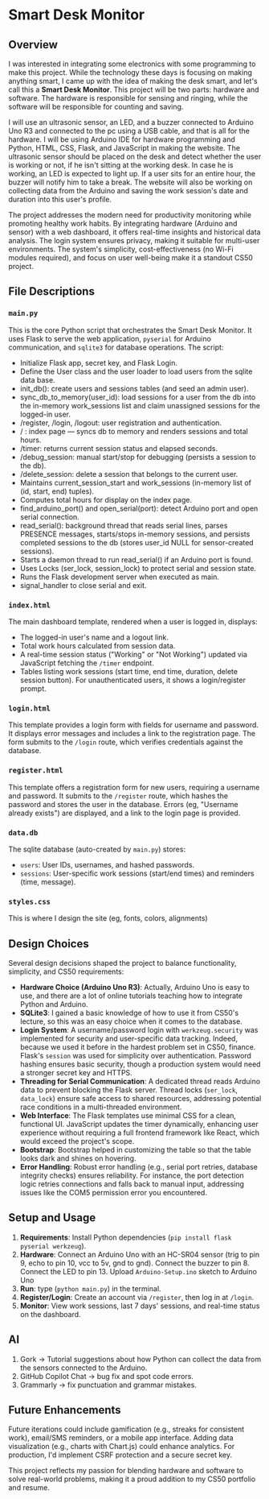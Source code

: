 # Smart Desk Monitor

## Overview
I was interested in integrating some electronics with some programming to make this project. While the technology these days is focusing on making anything smart, I came up with the idea of making the desk smart, and let's call this a **Smart Desk Monitor**. This project will be two parts: hardware and software. The hardware is responsible for sensing and ringing, while the software will be responsible for counting and saving. 

I will use an ultrasonic sensor, an LED, and a buzzer connected to Arduino Uno R3 and connected to the pc using a USB cable, and that is all for the hardware. I will be using Arduino IDE for hardware programming and Python, HTML, CSS, Flask, and JavaScript in making the website. The ultrasonic sensor should be placed on the desk and detect whether the user is working or not, if he isn't sitting at the working desk. In case he is working, an LED is expected to light up. If a user sits for an entire hour, the buzzer will notify him to take a break. The website will also be working on collecting data from the Arduino and saving the work session's date and duration into this user's profile.

The project addresses the modern need for productivity monitoring while promoting healthy work habits. By integrating hardware (Arduino and sensor) with a web dashboard, it offers real-time insights and historical data analysis. The login system ensures privacy, making it suitable for multi-user environments. The system's simplicity, cost-effectiveness (no Wi-Fi modules required), and focus on user well-being make it a standout CS50 project.

## File Descriptions

### `main.py`
This is the core Python script that orchestrates the Smart Desk Monitor. It uses Flask to serve the web application, `pyserial` for Arduino communication, and `sqlite3` for database operations. The script:
- Initialize Flask app, secret key, and Flask Login.
- Define the User class and the user loader to load users from the sqlite data base.
- init_db(): create users and sessions tables (and seed an admin user).
- sync_db_to_memory(user_id): load sessions for a user from the db into the in-memory work_sessions list and claim unassigned sessions for the logged-in user.
- /register, /login, /logout: user registration and authentication.
- / : index page — syncs db to memory and renders sessions and total hours.
- /timer: returns current session status and elapsed seconds.
- /debug_session: manual start/stop for debugging (persists a session to the db).
- /delete_session: delete a session that belongs to the current user.
- Maintains current_session_start and work_sessions (in-memory list of (id, start, end) tuples).
- Computes total hours for display on the index page.
- find_arduino_port() and open_serial(port): detect Arduino port and open serial connection.
- read_serial(): background thread that reads serial lines, parses PRESENCE messages, starts/stops in-memory sessions, and persists completed sessions to the db (stores user_id NULL for sensor-created sessions).
- Starts a daemon thread to run read_serial() if an Arduino port is found.
- Uses Locks (ser_lock, session_lock) to protect serial and session state.
- Runs the Flask development server when executed as main.
- signal_handler to close serial and exit.
  
### `index.html`
The main dashboard template, rendered when a user is logged in, displays:
- The logged-in user's name and a logout link.
- Total work hours calculated from session data.
- A real-time session status ("Working" or "Not Working") updated via JavaScript fetching the `/timer` endpoint.
- Tables listing work sessions (start time, end time, duration, delete session button).
For unauthenticated users, it shows a login/register prompt.

### `login.html`
This template provides a login form with fields for username and password. It displays error messages and includes a link to the registration page. The form submits to the `/login` route, which verifies credentials against the database.

### `register.html`
This template offers a registration form for new users, requiring a username and password. It submits to the `/register` route, which hashes the password and stores the user in the database. Errors (eg, "Username already exists") are displayed, and a link to the login page is provided.

### `data.db`
The sqlite database (auto-created by `main.py`) stores:
- `users`: User IDs, usernames, and hashed passwords.
- `sessions`: User-specific work sessions (start/end times) and reminders (time, message).

### `styles.css`
This is where I design the site (eg, fonts, colors, alignments)

## Design Choices

Several design decisions shaped the project to balance functionality, simplicity, and CS50 requirements:
- **Hardware Choice (Arduino Uno R3)**: Actually, Arduino Uno is easy to use, and there are a lot of online tutorials teaching how to integrate Python and Arduino.
- **SQLite3**: I gained a basic knowledge of how to use it from CS50's lecture, so this was an easy choice when it comes to the database.
- **Login System**: A username/password login with `werkzeug.security` was implemented for security and user-specific data tracking. Indeed, because we used it before in the hardest problem set in CS50, finance. Flask's `session` was used for simplicity over authentication. Password hashing ensures basic security, though a production system would need a stronger secret key and HTTPS.
- **Threading for Serial Communication**: A dedicated thread reads Arduino data to prevent blocking the Flask server. Thread locks (`ser_lock`, `data_lock`) ensure safe access to shared resources, addressing potential race conditions in a multi-threaded environment.
- **Web Interface**: The Flask templates use minimal CSS for a clean, functional UI. JavaScript updates the timer dynamically, enhancing user experience without requiring a full frontend framework like React, which would exceed the project's scope.
- **Bootstrap**: Bootstrap helped in customizing the table so that the table looks dark and shines on hovering.
- **Error Handling**: Robust error handling (e.g., serial port retries, database integrity checks) ensures reliability. For instance, the port detection logic retries connections and falls back to manual input, addressing issues like the COM5 permission error you encountered.

## Setup and Usage
1. **Requirements**: Install Python dependencies (`pip install flask pyserial werkzeug`).
2. **Hardware**: Connect an Arduino Uno with an HC-SR04 sensor (trig to pin 9, echo to pin 10, vcc to 5v, gnd to gnd). Connect the buzzer to pin 8. Connect the LED to pin 13. Upload `Arduino-Setup.ino` sketch to Arduino Uno
3. **Run**: type (`python main.py`) in the terminal.
4. **Register/Login**: Create an account via `/register`, then log in at `/login`.
5. **Monitor**: View work sessions, last 7 days' sessions, and real-time status on the dashboard.

## AI
1. Gork -> Tutorial suggestions about how Python can collect the data from the sensors connected to the Arduino.
2. GitHub Copilot Chat -> bug fix and spot code errors.
3. Grammarly -> fix punctuation and grammar mistakes.


## Future Enhancements
Future iterations could include gamification (e.g., streaks for consistent work), email/SMS reminders, or a mobile app interface. Adding data visualization (e.g., charts with Chart.js) could enhance analytics. For production, I'd implement CSRF protection and a secure secret key.

This project reflects my passion for blending hardware and software to solve real-world problems, making it a proud addition to my CS50 portfolio and resume.
